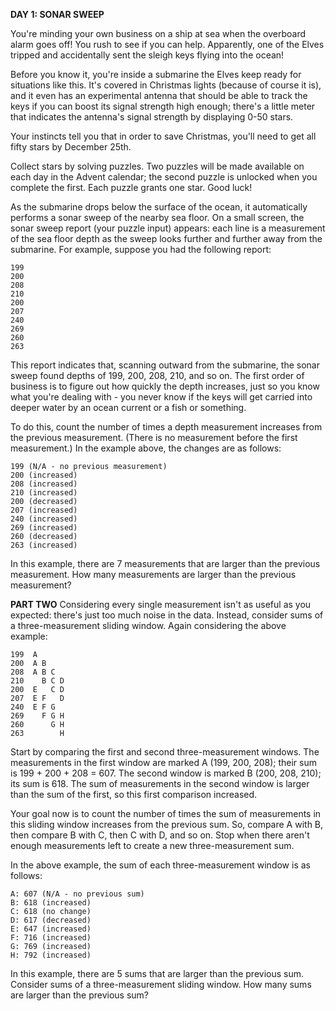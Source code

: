 **DAY 1: SONAR SWEEP**

You're minding your own business on a ship at sea when the overboard alarm goes off! You rush to see if you can help. 
Apparently, one of the Elves tripped and accidentally sent the sleigh keys flying into the ocean!

Before you know it, you're inside a submarine the Elves keep ready for situations like this. 
It's covered in Christmas lights (because of course it is), and it even has an experimental antenna that should be able to track the keys if you can boost its signal strength high enough; 
there's a little meter that indicates the antenna's signal strength by displaying 0-50 stars.

Your instincts tell you that in order to save Christmas, you'll need to get all fifty stars by December 25th.

Collect stars by solving puzzles. 
Two puzzles will be made available on each day in the Advent calendar; the second puzzle is unlocked when you complete the first. 
Each puzzle grants one star. Good luck!

As the submarine drops below the surface of the ocean, it automatically performs a sonar sweep of the nearby sea floor. 
On a small screen, the sonar sweep report (your puzzle input) appears: each line is a measurement of the sea floor depth as the sweep looks further and further away from the submarine.
For example, suppose you had the following report:

```
199
200
208
210
200
207
240
269
260
263
```

This report indicates that, scanning outward from the submarine, the sonar sweep found depths of 199, 200, 208, 210, and so on.
The first order of business is to figure out how quickly the depth increases, just so you know what you're dealing with - you never know if the keys will get carried into deeper water by an ocean current or a fish or something.

To do this, count the number of times a depth measurement increases from the previous measurement. 
(There is no measurement before the first measurement.) In the example above, the changes are as follows:
```
199 (N/A - no previous measurement)
200 (increased)
208 (increased)
210 (increased)
200 (decreased)
207 (increased)
240 (increased)
269 (increased)
260 (decreased)
263 (increased)
```
In this example, there are 7 measurements that are larger than the previous measurement.
How many measurements are larger than the previous measurement?

**PART TWO**
Considering every single measurement isn't as useful as you expected: there's just too much noise in the data.
Instead, consider sums of a three-measurement sliding window. Again considering the above example:
```
199  A      
200  A B    
208  A B C  
210    B C D
200  E   C D
207  E F   D
240  E F G  
269    F G H
260      G H
263        H
```

Start by comparing the first and second three-measurement windows. The measurements in the first window are marked A (199, 200, 208); their sum is 199 + 200 + 208 = 607. The second window is marked B (200, 208, 210); its sum is 618. The sum of measurements in the second window is larger than the sum of the first, so this first comparison increased.

Your goal now is to count the number of times the sum of measurements in this sliding window increases from the previous sum. So, compare A with B, then compare B with C, then C with D, and so on. Stop when there aren't enough measurements left to create a new three-measurement sum.

In the above example, the sum of each three-measurement window is as follows:
```
A: 607 (N/A - no previous sum)
B: 618 (increased)
C: 618 (no change)
D: 617 (decreased)
E: 647 (increased)
F: 716 (increased)
G: 769 (increased)
H: 792 (increased)
```

In this example, there are 5 sums that are larger than the previous sum.
Consider sums of a three-measurement sliding window. How many sums are larger than the previous sum?
